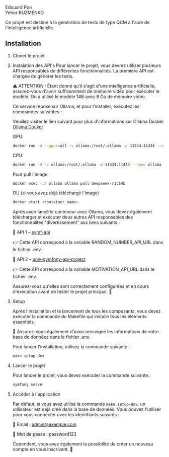 Edouard Pon  
Yehor KUZMENKO

Ce projet est destiné à la génération de tests de type QCM à l'aide de l'intelligence artificielle.

## Installation

1. Cloner le projet
2. Instalation des API's
   Pour lancer le projet, vous devrez utiliser plusieurs API responsables de différentes fonctionnalités. La première API est chargée de générer les tests.

    ⚠ ATTENTION : Étant donné qu'il s'agit d'une intelligence artificielle, assurez-vous d'avoir suffisamment de mémoire vidéo pour exécuter le modèle. On a utilisé le modèle 14B avec 8 Go de mémoire vidéo.

    Ce service repose sur Ollama, et pour l'installer, exécutez les commandes suivantes :

   Veuiilez visiter le lien suivant pour plus d'informations sur Ollama Docker [Ollama Docker](https://hub.docker.com/r/ollama/ollama)
    
   GPU:
   ```sh
   docker run -d --gpus=all -v ollama:/root/.ollama -p 11434:11434 --name ollama ollama/ollama
   ```

   CPU:
    ```sh 
    docker run -d -v ollama:/root/.ollama -p 11434:11434 --name ollama ollama/ollama
    ```
   
   Pour pull l'image:
    ```sh
   docker exec -it ollama ollama pull deepseek-r1:14b
   ```

    OU (si vous avez déjà téléchargé l'image)

    ```sh
    docker start <container_name>
    ```

    Après avoir lancé le conteneur avec Ollama, vous devez également télécharger et exécuter deux autres API responsables des fonctionnalités "divertissement" aux liens suivants :

    🔹 API 1 – [symf-api](https://github.com/YehorKuzmenko/symf-api )

    👉 Cette API correspond à la variable RANDOM_NUMBER_API_URL dans le fichier .env.

    🔹 API 2 – [univ-symfony-api-project](https://github.com/Edouard-Pon/univ-symfony-api-project)

    👉 Cette API correspond à la variable MOTIVATION_API_URL dans le fichier .env.

    Assurez-vous qu'elles sont correctement configurées et en cours d'exécution avant de tester le projet principal. 🚀


3. Setup

   Après l'installation et le lancement de tous les composants, vous devez exécuter la commande du Makefile qui installe tous les éléments essentiels.

    🚨 Assurez-vous également d'avoir renseigné les informations de votre base de données dans le fichier .env.

    Pour lancer l'installation, utilisez la commande suivante :
    ```sh
    make setup-dev
    ```
4. Lancer le projet

   Pour lancer le projet, vous devez exécuter la commande suivante :
    ```sh
    symfony serve
    ```
5. Accéder à l'application

   Par défaut, si vous avez utilisé la commande `make setup-dev`, un utilisateur est déjà créé dans la base de données. Vous pouvez l'utiliser pour vous connecter avec les identifiants suivants :

    📧 Email : admin@exemple.com

    🔑 Mot de passe : password123

    Cependant, vous avez également la possibilité de créer un nouveau compte en vous inscrivant. 🚀
    
